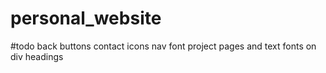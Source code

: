 # personal_website


#todo
back buttons
contact icons
nav font
project pages and text
fonts on div headings

